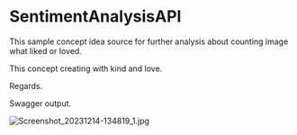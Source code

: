 # SentimentAnalysisAPI

This sample concept idea source for further analysis about counting image what liked or loved. 

This concept creating with kind and love. 

Regards. 

Swagger output.

![Screenshot_20231214-134819_1.jpg](https://github.com/granzginz/SentimentAnalysisAPI/assets/1260736/b52aaaaa-7d6b-4100-9be0-8a0ed1d4422d)
